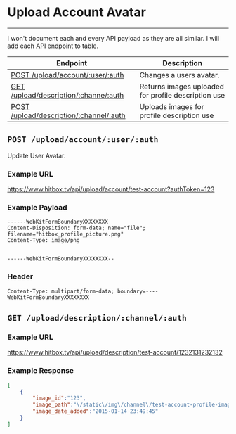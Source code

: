 # Upload Account Avatar
***

I won't document each and every API payload as they are all similar. I will add each API endpoint to table.

| Endpoint | Description |
| ---- | --------------- |
| [POST /upload/account/:user/:auth](/upload.md#post-uploadaccountuserauth) | Changes a users avatar. |
| [GET /upload/description/:channe/:auth](/upload.md#get-uploaddescriptionchannelauth) | Returns images uploaded for profile description use |
| [POST /upload/description/:channel/:auth](upload.md#) | Uploads images for profile description use |

## `POST /upload/account/:user/:auth`

Update User Avatar.

### Example URL

https://www.hitbox.tv/api/upload/account/test-account?authToken=123

### Example Payload 

```
------WebKitFormBoundaryXXXXXXXX
Content-Disposition: form-data; name="file"; filename="hitbox_profile_picture.png"
Content-Type: image/png


------WebKitFormBoundaryXXXXXXXX--
```

### Header

```
Content-Type: multipart/form-data; boundary=----WebKitFormBoundaryXXXXXXXX
```

## `GET /upload/description/:channel/:auth`

### Example URL

https://www.hitbox.tv/api/upload/description/test-account/1232131232132

### Example Response 

```json
[
    {
        "image_id":"123",
        "image_path":"\/static\/img\/channel\/test-account-profile-image-054b2d1096530c0b-300x300-png_54b7309baa686.png",
        "image_date_added":"2015-01-14 23:49:45"
    }
]
```

